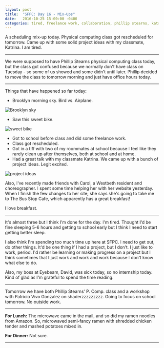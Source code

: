 ```yaml
---
layout: post
title:  "SFPC: Day 16 - Mix-Ups"
date:   2016-10-25 15:00:00 -0400
categories: tired, freelance work, collaboration, phillip stearns, katrina, project, ideas
---
```


A scheduling mix-up today. Physical computing class got rescheduled for tomorrow. Came up with some solid project ideas with my classmate, Katrina. I am tired.

-----

We were supposed to have Phillip Stearns physical computing class today, but the class got confused because we normally don't have class on Tuesday - so some of us showed and some didn't until later. Phillip decided to move the class to tomorrow morning and just have office hours today.

-----

Things that have happened so far today:

- Brooklyn morning sky. Bird vs. Airplane.

![Brooklyn sky](/assets/sfpc-images/IMG_4816.jpg)

- Saw this sweet bike.

![sweet bike](/assets/sfpc-images/IMG_4824.jpg)

- Got to school before class and did some freelance work.
- Class got rescheduled.
- Got in a tiff with two of my roommates at school because I feel like they rarely clean up after themselves, both at school and at home.
- Had a great talk with my classmate Katrina. We came up with a bunch of project ideas. Legit excited.

![project ideas](/assets/sfpc-images/IMG_4825.jpg)

Also, I've recently made friends with Carol, a Westbeth resident and choreographer. I spent some time helping her with her website yesterday. When I finish the few changes to her site, she says she's going to take me to The Bus Stop Cafe, which apparently has a great breakfast!

I love breakfast.

-----

It's almost three but I think I'm done for the day. I'm tired. Thought I'd be fine sleeping 5-6 hours and getting to school early but I think I need to start getting better sleep.

I also think I'm spending too much time up here at SFPC. I need to get out, do other things. It'd be one thing if I had a project, but I don't. I just like to work, period. I'd rather be learning or making progress on a project but I think sometimes that I just work and work and work because I don't know what else to do.

Also, my boss at Eyebeam, David, was sick today, so no internship today. Kind of glad as I'm grateful to spend the time reading.

-----

Tomorrow we have both Phillip Stearns' P. Comp. class and a workshop with Patricio Vivo Gonzalez on shaderzzzzzzzzz. Going to focus on school tomorrow. No outside work.

-----

**For Lunch:** The microwave came in the mail, and so did my ramen noodles from Amazon. So, microwaved semi-fancy ramen with shredded chicken tender and mashed potatoes mixed in.

**For Dinner:** Not sure.

-----
